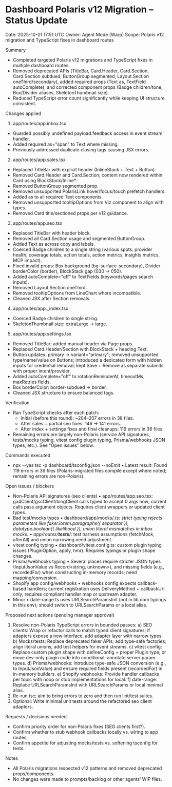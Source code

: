 # Dashboard Polaris v12 Migration – Status Update

Date: 2025-10-01 17:51 UTC
Owner: Agent Mode (Warp)
Scope: Polaris v12 migration and TypeScript fixes in dashboard routes

Summary
- Completed targeted Polaris v12 migrations and TypeScript fixes in multiple dashboard routes.
- Removed deprecated APIs (TitleBar, Card.Header, Card.Section, Card.Section subdued, ButtonGroup segmented, Layout.Section oneThird/secondary), added required props (Text as, TextField autoComplete), and corrected component props (Badge children/tone, Box/Divider aliases, SkeletonThumbnail size).
- Reduced TypeScript error count significantly while keeping UI structure consistent.

Changes applied
1) app/routes/app.inbox.tsx
- Guarded possibly undefined payload.feedback access in event stream handler.
- Added required as="span" to Text where missing.
- Previously addressed duplicate closing tags causing JSX errors.

2) app/routes/app.sales.tsx
- Replaced TitleBar with explicit header (InlineStack + Text + Button).
- Removed Card.Header and Card.Section; content now rendered within Card using BlockStack/Inline*.
- Removed ButtonGroup segmented prop.
- Removed unsupported PolarisLink hover/focus/touch prefetch handlers.
- Added as to all required Text components.
- Removed unsupported tooltipOptions from Viz component to align with types.
- Removed Card title/sectioned props per v12 guidance.

3) app/routes/app.seo.tsx
- Replaced TitleBar with header block.
- Removed all Card.Section usage and segmented ButtonGroup.
- Added Text as across copy and labels.
- Coerced Badge children to a single string (various spots: provider health, coverage totals, action totals, action metrics, insights metrics, MCP impact).
- Fixed invalid props: Box background (bg-surface-secondary), Divider borderColor (border), BlockStack gap (030 -> 050).
- Added autoComplete="off" to TextFields (keywords/pages search inputs).
- Removed Layout.Section oneThird.
- Removed tooltipOptions from LineChart where incompatible.
- Cleaned JSX after Section removals.

4) app/routes/app._index.tsx
- Coerced Badge children to single string.
- SkeletonThumbnail size: extraLarge -> large.

5) app/routes/app.settings.tsx
- Removed TitleBar; added manual header via Page props.
- Replaced Card.Header/Section with BlockStack + heading Text.
- Button updates: primary -> variant="primary"; removed unsupported type/name/value on Buttons; introduced a dedicated form with hidden inputs for credential removal; kept Save + Remove as separate submits with proper intent/provider.
- Added autoComplete="off" to rotationReminderAt, timeoutMs, maxRetries fields.
- Box borderColor: border-subdued -> border.
- Cleaned JSX structure to ensure balanced tags.

Verification
- Ran TypeScript checks after each patch:
  - Initial (before this round): ~204–207 errors in 38 files.
  - After sales + partial seo fixes: 146 → 141 errors.
  - After index + settings fixes and final cleanups: 119 errors in 36 files.
- Remaining errors are largely non-Polaris (service API signatures, tests/mocks typing, vitest config plugin typing, Prisma/webhooks JSON types, etc.). See “Open issues” below.

Commands executed
- npx --yes tsc -p dashboard/tsconfig.json --noEmit
  • Latest result: Found 119 errors in 36 files (Polaris-migrated files compile except where noted; remaining errors are non-Polaris).

Open issues / blockers
- Non-Polaris API signatures (seo clients)
  • app/routes/app.seo.tsx: ga4Client/gscClient/bingClient calls typed to accept 0 args now; current calls pass argument objects. Requires client wrappers or updated client types.
- Bad test/mocks types
  • dashboard/app/mocks/*.ts: strict typing rejects parameters like faker.lorem.paragraphs({ separator }), datatype.boolean({ likelihood }), union literal mismatches in inbox mocks.
  • app/routes/__tests__/*: test harness assumptions (fetchMock, afterAll) and union narrowing need adjustment.
- vitest config typing
  • dashboard/vitest.config.ts: custom plugin typing issues (PluginOption, apply, hmr). Requires typings or plugin shape changes.
- Prisma/webhooks typing
  • Several places require stricter JSON types (InputJsonValue vs Record<string, unknown>), and missing fields (e.g., recordedFor) when constructing in-memory records; need mapping/conversion.
- Shopify app config/webhooks
  • webhooks config expects callback-based handlers; current registration uses DeliveryMethod + callbackUrl only; requires compliant handler map or upstream adapter.
- Minor
  • date-range.ts uses URLSearchParamsInit (not in lib.dom typings in this env); should switch to URLSearchParams or a local alias.

Proposed next actions (pending manager approval)
1) Resolve non-Polaris TypeScript errors in bounded passes:
   a) SEO clients: Wrap or refactor calls to match typed client signatures; if adapters expose a new interface, add adapter layer with narrow types.
   b) Mocks/tests: Replace deprecated faker APIs; add type-safe factories; align literal unions; add test helpers for event streams.
   c) vitest config: Replace custom plugin shape with defineConfig + proper Plugin type; or move dev-only plugin code into conditional; annotate server param types.
   d) Prisma/webhooks: Introduce type-safe JSON conversion (e.g., to InputJsonValue) and ensure required fields present (recordedFor) in in-memory builders.
   e) Shopify webhooks: Provide handler callbacks per topic with noop or stub implementations for local.
   f) date-range: Replace URLSearchParamsInit with URLSearchParams or local minimal alias.
2) Re-run tsc; aim to bring errors to zero and then run lint/test suites.
3) Optional: Write minimal unit tests around the refactored seo client adapters.

Requests / decisions needed
- Confirm priority order for non-Polaris fixes (SEO clients first?).
- Confirm whether to stub webhook callbacks locally vs. wiring to app routes.
- Confirm appetite for adjusting mocks/tests vs. softening tsconfig for tests.

Notes
- All Polaris migrations respected v12 patterns and removed deprecated props/components.
- No changes were made to prompts/backlog or other agents’ WIP files.
